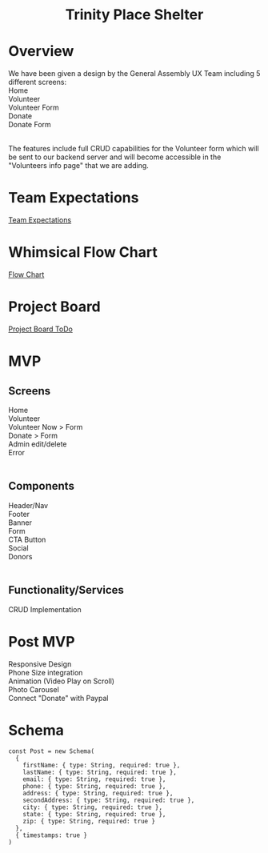 #  <h1 align="center">Trinity Place Shelter</h1>


# Overview
We have been given a design by the General Assembly UX Team including 5 different screens: <br/>
Home <br/> 
Volunteer <br/>
Volunteer Form <br/>
Donate <br/>
Donate Form <br/><br/>

The features include full CRUD capabilities for the Volunteer form which will be sent to our backend server and will become accessible in the "Volunteers info page" that we are adding.


# Team Expectations

[Team Expectations](https://docs.google.com/document/d/1uBlmLwluYCKS6EOEjmlVrDuaU-q9CRdK7HR8NNvWaO0/edit)

# Whimsical Flow Chart
[Flow Chart](https://whimsical.com/FbjkDr8PryLeny7kSUeYjz)

# Project Board

[Project Board ToDo](https://github.com/rbalonek/trinity-place-shelter/projects/1)

# MVP
## Screens <br/>
Home <br/>
Volunteer <br/>
Volunteer Now > Form <br/>
Donate > Form <br/>
Admin edit/delete <br/>
Error <br/> <br/>

## Components <br/>
Header/Nav <br/>
Footer <br/>
Banner <br/>
Form <br/>
CTA Button <br/>
Social <br/>
Donors <br/> <br/>

## Functionality/Services<br/>
CRUD Implementation <br/>

# Post MVP
Responsive Design <br/>
Phone Size integration <br/>
Animation (Video Play on Scroll) <br/>
Photo Carousel  <br/>
Connect "Donate" with Paypal <br/>

# Schema

```
const Post = new Schema(
  {
    firstName: { type: String, required: true },
    lastName: { type: String, required: true },
    email: { type: String, required: true },
    phone: { type: String, required: true },
    address: { type: String, required: true },
    secondAddress: { type: String, required: true },
    city: { type: String, required: true },
    state: { type: String, required: true },
    zip: { type: String, required: true }
  },
  { timestamps: true }
)
```

